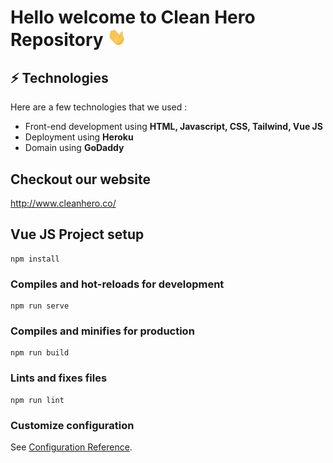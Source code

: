# Hello welcome to Clean Hero Repository <img src="https://raw.githubusercontent.com/ABSphreak/ABSphreak/master/gifs/Hi.gif" width="30px">

## ⚡ Technologies
Here are a few technologies that we used :
- Front-end development using **HTML, Javascript, CSS, Tailwind, Vue JS**
- Deployment using **Heroku**
- Domain using **GoDaddy**

## Checkout our website
http://www.cleanhero.co/

## Vue JS Project setup
```
npm install
```

### Compiles and hot-reloads for development
```
npm run serve
```

### Compiles and minifies for production
```
npm run build
```

### Lints and fixes files
```
npm run lint
```

### Customize configuration
See [Configuration Reference](https://cli.vuejs.org/config/).
